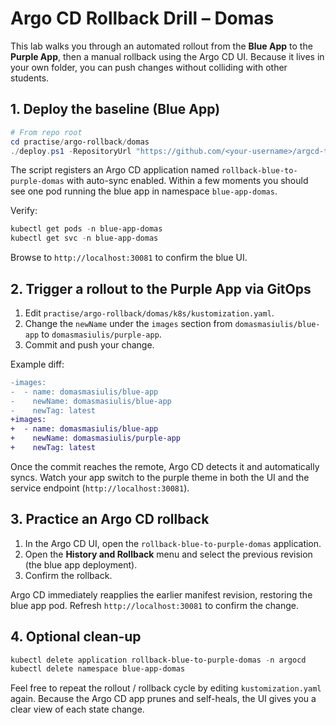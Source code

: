 # Argo CD Rollback Drill – Domas

This lab walks you through an automated rollout from the **Blue App** to the **Purple App**, then a manual rollback using the Argo CD UI. Because it lives in your own folder, you can push changes without colliding with other students.

## 1. Deploy the baseline (Blue App)

```powershell
# From repo root
cd practise/argo-rollback/domas
./deploy.ps1 -RepositoryUrl "https://github.com/<your-username>/argcd-test" -Revision main
```

The script registers an Argo CD application named `rollback-blue-to-purple-domas` with auto-sync enabled. Within a few moments you should see one pod running the blue app in namespace `blue-app-domas`.

Verify:

```powershell
kubectl get pods -n blue-app-domas
kubectl get svc -n blue-app-domas
```

Browse to `http://localhost:30081` to confirm the blue UI.

## 2. Trigger a rollout to the Purple App via GitOps

1. Edit `practise/argo-rollback/domas/k8s/kustomization.yaml`.
2. Change the `newName` under the `images` section from `domasmasiulis/blue-app` to `domasmasiulis/purple-app`.
3. Commit and push your change.

Example diff:

```diff
-images:
-  - name: domasmasiulis/blue-app
-    newName: domasmasiulis/blue-app
-    newTag: latest
+images:
+  - name: domasmasiulis/blue-app
+    newName: domasmasiulis/purple-app
+    newTag: latest
```

Once the commit reaches the remote, Argo CD detects it and automatically syncs. Watch your app switch to the purple theme in both the UI and the service endpoint (`http://localhost:30081`).

## 3. Practice an Argo CD rollback

1. In the Argo CD UI, open the `rollback-blue-to-purple-domas` application.
2. Open the **History and Rollback** menu and select the previous revision (the blue app deployment).
3. Confirm the rollback.

Argo CD immediately reapplies the earlier manifest revision, restoring the blue app pod. Refresh `http://localhost:30081` to confirm the change.

## 4. Optional clean-up

```powershell
kubectl delete application rollback-blue-to-purple-domas -n argocd
kubectl delete namespace blue-app-domas
```

Feel free to repeat the rollout / rollback cycle by editing `kustomization.yaml` again. Because the Argo CD app prunes and self-heals, the UI gives you a clear view of each state change.
